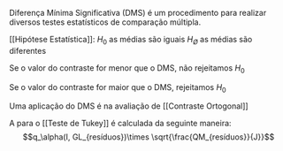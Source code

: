Diferença Mínima Significativa (DMS) é um procedimento para realizar diversos testes estatísticos de comparação múltipla.

[[Hipótese Estatística]]:
$H_0$ as médias são iguais
$H_Ø$ as médias são diferentes

Se o valor do contraste for menor que o DMS, não rejeitamos $H_0$ 

Se o valor do contraste for maior que o DMS,  rejeitamos $H_0$ 

Uma aplicação do DMS é na avaliação de [[Contraste Ortogonal]]  

A para o [[Teste de Tukey]] é calculada da seguinte maneira:
$$q_\alpha(I, GL_{resíduos})\times \sqrt{\frac{QM_{resíduos}}{J}}$$

